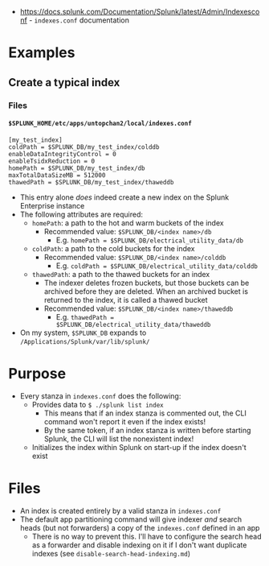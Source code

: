 - https://docs.splunk.com/Documentation/Splunk/latest/Admin/Indexesconf - `indexes.conf` documentation
# Examples
## Create a typical index
### Files
#### `$SPLUNK_HOME/etc/apps/untopchan2/local/indexes.conf`
```
[my_test_index]
coldPath = $SPLUNK_DB/my_test_index/colddb
enableDataIntegrityControl = 0
enableTsidxReduction = 0
homePath = $SPLUNK_DB/my_test_index/db
maxTotalDataSizeMB = 512000
thawedPath = $SPLUNK_DB/my_test_index/thaweddb
```
- This entry alone _does_ indeed create a new index on the Splunk Enterprise instance
- The following attributes are required:
  - `homePath`: a path to the hot and warm buckets of the index
    - Recommended value: `$SPLUNK_DB/<index name>/db`
      - E.g. `homePath = $SPLUNK_DB/electrical_utility_data/db`
  - `coldPath`: a path to the cold buckets for the index
    - Recommended value: `$SPLUNK_DB/<index name>/colddb`
      - E.g. `coldPath = $SPLUNK_DB/electrical_utility_data/colddb`
  - `thawedPath`: a path to the thawed buckets for an index
    - The indexer deletes frozen buckets, but those buckets can be archived before they are deleted. When an archived bucket is returned to the index,
      it is called a thawed bucket
    - Recommended value: `$SPLUNK_DB/<index name>/thaweddb`
      - E.g. `thawedPath = $SPLUNK_DB/electrical_utility_data/thaweddb`
- On my system, `$SPLUNK_DB` expands to `/Applications/Splunk/var/lib/splunk/`
# Purpose
- Every stanza in `indexes.conf` does the following:
  - Provides data to `$ ./splunk list index`
    - This means that if an index stanza is commented out, the CLI command won't report it even if the index exists!
    - By the same token, if an index stanza is written before starting Splunk, the CLI will list the nonexistent index!
  - Initializes the index within Splunk on start-up if the index doesn't exist
# Files
- An index is created entirely by a valid stanza in `indexes.conf`
- The default app partitioning command will give indexer _and_ search heads (but not forwarders) a copy of the `indexes.conf` defined in an app
  - There is no way to prevent this. I'll have to configure the search head as a forwarder and disable indexing on it if I don't want duplicate
    indexes (see `disable-search-head-indexing.md`)